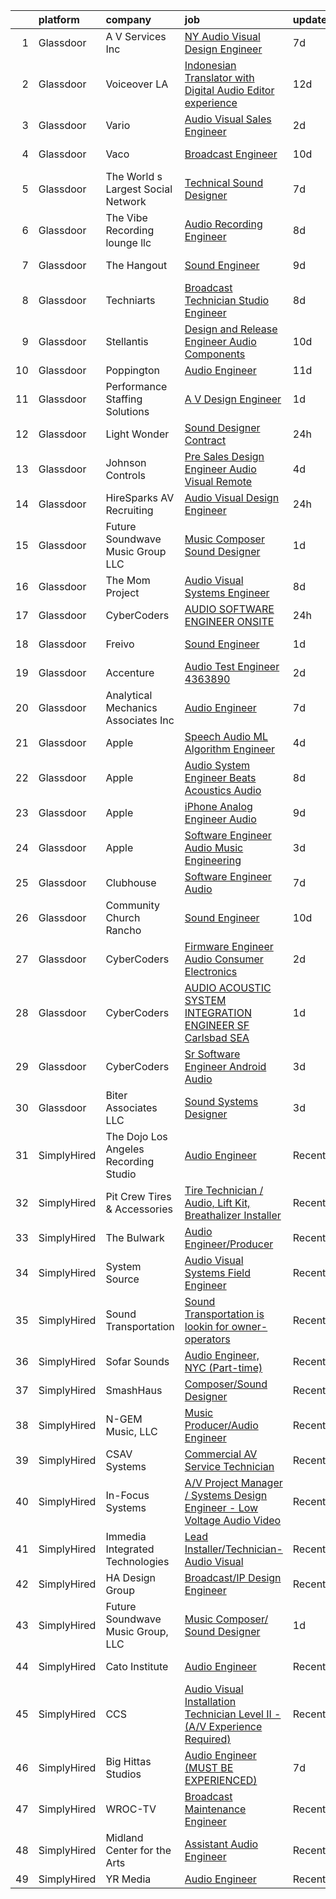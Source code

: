 

|    | platform    | company                               | job                                                                                                                                                                                                                                                                                                                                                                                                                                                                                                                                                                                                                                                                                                                                                                                                                                                                                                                                                                                                                                                                                                                                                                                                                                                                                                                                                                                                                       | update_time   | location                   |
|---:|:------------|:--------------------------------------|:--------------------------------------------------------------------------------------------------------------------------------------------------------------------------------------------------------------------------------------------------------------------------------------------------------------------------------------------------------------------------------------------------------------------------------------------------------------------------------------------------------------------------------------------------------------------------------------------------------------------------------------------------------------------------------------------------------------------------------------------------------------------------------------------------------------------------------------------------------------------------------------------------------------------------------------------------------------------------------------------------------------------------------------------------------------------------------------------------------------------------------------------------------------------------------------------------------------------------------------------------------------------------------------------------------------------------------------------------------------------------------------------------------------------------|:--------------|:---------------------------|
|  1 | Glassdoor   | A V Services Inc                      | [ NY  Audio Visual Design Engineer](https://www.glassdoor.com/partner/jobListing.htm?pos=101&ao=1110586&s=58&guid=0000018199a026d6b336bbf86dcc7630&src=GD_JOB_AD&t=SR&vt=w&ea=1&cs=1_24a46404&cb=1656139819094&jobListingId=1007947559108&cpc=084DC1FB85E2EACF&jrtk=3-0-1g6cq09no2inr001-1g6cq09o6ihm8800-66a8b7b770e9257f--6NYlbfkN0D_KRozbKJx95I3LRYgbj09bqBDFeyQG4s8tCOB31p2DLOHeGD_9cx5Wr4SHah_ZRQfeSyEbOQAUirE1_kiyaD8q5BjoHKY8YByjhRfdx7l_pMGwymlFBbA020yV0DrMBWXCrVpgnXmB1-pu1tabBOSnvrFkrpOOdAZ-lvXy7Olslc220kGdDcErfu2DMayq5q7cSOFlHchbMRXePMaECrN6J9L6anmRdgKMHNxHEuXn5ohgfoMogMJPpl00N5IgkgyDSgV_jI6CWqflY0rmZe217uv5hj-SOXFsR4Ulq907yoyjwpYvMnrdGk5r8w4BEo7A-cjPnqnrCZeGWEWgcYBrSnBMJvBpxEPE5xvvlC1gniaDpjh_yJksdpXF8vGlLn3oazTSOL8GNoINVxSqKMhGsyaS1X_wMXP1fmA3ENxSYM6-LlSb8rUj5F33oJ_RJKT4JP0WXNq5EZF7JBdkOQ5Az4Qa6xGBvpf8r8X9Q-V0P9zjXUGC2ARfpjDIWQmjFzfgpSlPixul6wfhuUl1-FK)                                                                                                                                                                                                                                                                                                                                                                                                                                                                                                                              | 7d            | New York, NY               |
|  2 | Glassdoor   | Voiceover LA                          | [Indonesian Translator with Digital Audio Editor experience](https://www.glassdoor.com/partner/jobListing.htm?pos=108&ao=1110586&s=58&guid=0000018199a026d6b336bbf86dcc7630&src=GD_JOB_AD&t=SR&vt=w&ea=1&cs=1_a0ee8ee8&cb=1656139819095&jobListingId=1007933939678&cpc=F4185FC643A1AEFB&jrtk=3-0-1g6cq09no2inr001-1g6cq09o6ihm8800-20cc62e87853fccb--6NYlbfkN0DsBOlmEAMqZtav1V1WKZO3RUElpafjggtWvxyDQ3xFSn211QrqvEi0HYVBzHVhvXdFrSTo_ZnHpc8o4Iev3IB1ISrMYMn_i8ABm-ptJBuJ6Sk6yfXDYl8JjURXm8TDG6wsEF5J2tiMWTPNqqX_dAlklQt8kAKRv-TFSz5gdofbCVTu0r-Ps8SJfc5dI5YBXccX2fKpnJ7fhsoL-5FDbpVQLnsCvta_OUDLPOSjBG_4UY3Hq4LLJvgEb_U3v-l1DGHVyNNsV6ELWJk0HZpOfZLft6137NgOPJE0CQOzeCcI872sEjsQ55wNb7x2MdsrujKIyzyDmhSTUde1P1Ai4O6BrwhXZsuAqMw8pUPtpVVRvuPs8Z31EXwZc9OARPavxf7x3kNJQYhGHNeXrP4YU41z64ygCnfeplJHf6hmUCHKo_cgOX7efDD4A_vqBtaNlforrDHXAHO-axRRr9qnXIJrQjlyjhvQHzaDYmBQqheyhcntJ1xGnwTmJMNOJTxCXeB5I778mAc4pS-nuYH1chp951j2L0Ok8OZ5hHcaaNRR3w%3D%3D)                                                                                                                                                                                                                                                                                                                                                                                                                                                                         | 12d           | Remote                     |
|  3 | Glassdoor   | Vario                                 | [Audio Visual Sales Engineer](https://www.glassdoor.com/partner/jobListing.htm?pos=103&ao=1110586&s=58&guid=0000018199a026d6b336bbf86dcc7630&src=GD_JOB_AD&t=SR&vt=w&ea=1&cs=1_ed336db6&cb=1656139819094&jobListingId=1007957200554&cpc=23F39E5DB52D8DE4&jrtk=3-0-1g6cq09no2inr001-1g6cq09o6ihm8800-1cd875a76430fbde--6NYlbfkN0A4hgeKHdLyHgzaskNEvl2xXMVaueUT71iJOYpLYISQUMokOAxkb6e4txPs6f_S0ebvVT7mjiRIXvY5BrDZHvuKSsr0IpYfoC1TsAC_ZQuScOAhnEr9Rz-GRhmj27X-NIXUH769hQWDtwZmq8aVdcyqDKSjiBY_YyXgHRRdAo-w6Uv0R33OrIb4W-BpGXjT4kuSxcoDGSpI3lozwpsMBou-fHIahV_mGjDjRA7kQvcAUt2mUrv1kmjpoGpGNeT4ogzwpdh69sRF7FRgoxh2OndI1Su--ShR8Y2os3aS_MoxoNU6kJu1TESl3KH1fI4FHusaWJKzdsBLCFJQYbQetA4MyoE0Ne0VpcAYq78Cu8ixAQC58smSCD_B2Qpg5JMDNUse9B0QtJR-DQUNi80KygAWes8pq2LDMXPanVscP06Jz5jDUhKnqpBYBY-taj60GTEYm34LiMCXfq_P5DPi79MHrrHTeLjFZ5eZOJdJEHMB8Ff8qS6550VZUCIivwkOLiJLIRQJPNIdsQ%3D%3D)                                                                                                                                                                                                                                                                                                                                                                                                                                                                                                                                        | 2d            | Remote                     |
|  4 | Glassdoor   | Vaco                                  | [Broadcast Engineer](https://www.glassdoor.com/partner/jobListing.htm?pos=125&ao=1110586&s=58&guid=0000018199a026d6b336bbf86dcc7630&src=GD_JOB_AD&t=SR&vt=w&ea=1&cs=1_f5fe08e1&cb=1656139819098&jobListingId=1007939300446&cpc=8795CF9063CD573D&jrtk=3-0-1g6cq09no2inr001-1g6cq09o6ihm8800-eb538a3d270626bc--6NYlbfkN0D_sybMACCpf9B-677oK5j6rPldVB6BlrVvFjO_o-GJZbzuF-qh4PxErFUqfUsv_6uTiBlvgGVEKzW1KVzyHdGQ_0Uj50r20Nimi_mu1c7mXef5IKtS2wJdXIFbP1PJ4T4VsdvN8w27tmRxYvpmT82ltx_hl9WbedNt3CclADd9xnYc9FCJ3wzBNBJ4V4LMkunbwFQuC3xaIs9yVz9Fcur2Hgc260Q5ybafPUtrI9PMOBD2H20t9DVxvngfn2bWfd3BBUUWUASJWnzxtWOQrgWHC7Qv47aXkj54XUge5ZyfpONPMkmh9XWX3JDlgkJHPBD31BCwzMtOi_h1y-cVnI7phQ3IDWzwnUr6H7vp_QdjHnNsrtnGLxwJ1C4P1p3Ysk8JjV26SR8gUmtC1y-umZp8SXbMmgsu3DuBOLakTIHkpMc-rLCamore5dLgP8xouWD4BkDtqaGD5e6xtufg58ZJpmGMsTWkpnLY15b2_k8Gh3_lenQzmxgc-h9QPvZh6y6kBO5clYp0X1vJ_DIsfpTo2t10fPxnaN8XHMFFtggDUA%3D%3D)                                                                                                                                                                                                                                                                                                                                                                                                                                                                                                                 | 10d           | Charlotte, NC              |
|  5 | Glassdoor   | The World s Largest Social Network    | [Technical Sound Designer](https://www.glassdoor.com/partner/jobListing.htm?pos=124&ao=1110586&s=58&guid=0000018199a026d6b336bbf86dcc7630&src=GD_JOB_AD&t=SR&vt=w&cs=1_4599c81a&cb=1656139819098&jobListingId=1007947529086&cpc=C4A69CCDBB3B9599&jrtk=3-0-1g6cq09no2inr001-1g6cq09o6ihm8800-0744d230c875cf78--6NYlbfkN0DSgjPPcnEdvoK3uuxfISLALE6pB1FR7YSHOr_tSg5_QGIhoz_2VqUepdcKLBLI_zSML46FpfmYSxTGgOzmUahEoODxPVUo0o8oN6EbXFUnNevE6Ugycwzlx08XJAEINrIwjIcQFWWLNtfPqYEjgCiMaS-58kIVn7T5-5KBI80HdTSx0k3qsIe6ACkGr0Xu0BU4-VGpxt5boWWe1_13_YKsj7UzuanRvkORIlmCeJeoLCWxOxYo_1sX4jWeIpYpKcBzQHZuF9xZ5cEx5kQTJVoLYBVyTyzfzTfzCjyMzjaQI0nIOeAmTQaTUp-2HGJIMQ5kMKc3fEdBZ6vWlbNhgiaB79auym-e1he0GIzYfut8ccFZWvKHojQOkoPd4ktfuaLO1TrzXL3sdM5L1a5ZZSVx7Q_SwtxJEbPN8vHJiEGaryLR1K-w-_Ym5inF9DlGk7UzY05BnhnFewTJndYaVD-qdF_3mbGXcJL6r-CdaWT4K4YWIke03q_bBU6heXwde6Q6QMo_gofP8fwjFrQNaa0lsfu14oeeBkNovF-LjzJspNfeWPeR9VcOv4HbVIavC9Gtv7AuFHkNwQ%3D%3D)                                                                                                                                                                                                                                                                                                                                                                                                                                                                                | 7d            | Los Angeles, CA            |
|  6 | Glassdoor   | The Vibe Recording lounge llc         | [Audio Recording Engineer](https://www.glassdoor.com/partner/jobListing.htm?pos=110&ao=1110586&s=58&guid=0000018199a026d6b336bbf86dcc7630&src=GD_JOB_AD&t=SR&vt=w&ea=1&cs=1_5cb35fae&cb=1656139819096&jobListingId=1007945104382&cpc=8795CF9063CD573D&jrtk=3-0-1g6cq09no2inr001-1g6cq09o6ihm8800-99b4986970c03688--6NYlbfkN0AVAxVjDINJEJrJHlpLjhsHnDl_GXopwSpFUamPNX3U_SUEqP2y_jbmpbt1JbWKTlvqLmQfKpFl98zRHr8ymYmYonFen-YayHZuQ_DfCErOfcEFEPAZ6qd5w0H3_J39Dxva259yOYDQdtV8ZEL2mZXtXF65qAaGmWN2criS2xPFyMOzIPhBh6ekD6OWQcpqSMX05hQ18D7l6t7IYF9CRhAoFWW4JUuC897sODTD4gZ5OTGG61Tu7yWoG6Tdj4rMpQKYKEIlJ4PvQkTxtHxfq7VsIWY2K4XpG6TDNpkPfvHyg3GfYyfYAnJKJOBE980XHuMtLN9jabs7KptBIWUCuZuM2WmbEDZbKk1kfqtAIWycGiJbwjszSpYLsShk_ql6M2o4If6xyu-6uWSLzxho7vA3OFdrlCdbTe2_W00Z8rkA1GX5TsEVhW56W-y_MNat9d1WtYcZnYFXS50XJMIw-sad9uTrtwEbunn5-dQcPtncIigoisF3XInJJPj8YHowO0I%3D)                                                                                                                                                                                                                                                                                                                                                                                                                                                                                                                                                         | 8d            | New York, NY               |
|  7 | Glassdoor   | The Hangout                           | [Sound Engineer](https://www.glassdoor.com/partner/jobListing.htm?pos=104&ao=1110586&s=58&guid=0000018199a026d6b336bbf86dcc7630&src=GD_JOB_AD&t=SR&vt=w&cs=1_6b697562&cb=1656139819094&jobListingId=1007941797349&cpc=55FC80EBF760BBE8&jrtk=3-0-1g6cq09no2inr001-1g6cq09o6ihm8800-675acca29632c3d6--6NYlbfkN0Dklcs_avH4_PXeaTYY4cD2CxUXrHXnDcRAFPxkhkludPybpabqCb4pOKZvm-Yy40brWKAkZHC4kOFh5HjM1Iv-jKH59TjzzuSUIQ-sYYeZX4RoES0tCMd7ioO9AgG1d6v6VqV5lX4n-gRcMqGEXgCd34vgOgeDymq6rVNKl9UGpAns5_pPRoxTju9kDX5UtUTPf4AUO5YCSdA1A2CIWd_LToMx6SlsjyKZgMcVcIGslXi8aRAeWYdIQj-c7wOz8bjXQQWSXUvJPfKrxuXoK87RFfJljqy2C8SeaRuTast0pcZfHXEuQoBXE5mVLIkGO6emNRQdkN5WD0yjgB_Ws97eWO1qWP82HHf2xez_DGKhvj-TAkS1tsVbbecM1n_yXc2misaQV5JdSMTTHnEItO84keaj0QJ5AGbFlZeUKFT3xtn28eccRkVdIPd4ZNdo5YzHHhbyZZ1w770KwNG7C4Y6gxK35Aqg7ZkKDrnevEy8Cu7O4_K9SlJ01MP1gtTnc0EN5T3Q-OYYMHyOKcX5aMEFp0xc2wgGG6PyrKWYvyjas2osoDWZqfvD8kuECmpC3ehIYJYdswYMcpQio3EY9zgR-g3YzKehUxHnEpIfFcqbaJoHrc-fFAx4kBWY-3x04EIEyi-bCRN12ycD5ev11P7dbBX4yfFBmEVayKY6FjL9_0pHDr6xmwXcuY6ZYPNCc8YI6EZCz6VaNrkmiJiT4abA8ja0Bl-tSMag_AcUhEmiu8hmgNPCfXPBfT5yeH-JejY%3D)                                                                                                                                                                                                                                                                                                        | 9d            | Myrtle Beach, SC           |
|  8 | Glassdoor   | Techniarts                            | [Broadcast Technician Studio Engineer](https://www.glassdoor.com/partner/jobListing.htm?pos=109&ao=1110586&s=58&guid=0000018199a026d6b336bbf86dcc7630&src=GD_JOB_AD&t=SR&vt=w&ea=1&cs=1_631784a1&cb=1656139819096&jobListingId=1007945091629&cpc=8A48E7D5890B96AC&jrtk=3-0-1g6cq09no2inr001-1g6cq09o6ihm8800-48865a1df21cb65d--6NYlbfkN0Bzkuy17zoNwKMVjyusHhR7JNYo3SmelKzW8jp1Pa4Tky9YdqQTYDruNfeOrwH6XEhIZ6tc9aPE1z63ikNK_NZ95bXE6ZnDfRLsfXVV94WzM5nJxQ_2zRXI3kwbRp8ZWoLLJjWaLz-zNdtJP6_OxKrHO5Z-ppr9ytTZB5wt245BoM_EYhcIyCmBXH0SUFb-twaJDsqMn97Ndf3q1CkXFvc-0PxvD1lCmnBjHkn8uId7V4xMqg8UoSx2_ZLAwA_Cqvz2DbMePZEHLwZxShqxrZqQe-7mq5zkoSuSAXy28J-Lc3ndbSpOoSCUYJZfHG0HAWzWm02TUlp2YFccEoBIhg8eLgWNQjXuAAH8A2US1F-YfcMQak1mwj-dGZUQkNZd-9qFKp5-yTxosoCq8a0TBHByjIKBsau6UuJE3oOG5WDg54ODcGnnfA7QAp_z2t7-O3vko3_KFzVvZywNtJQmH97km7X_fqTep3XMyBymLo9FA9UYYnpZTHYN18JFm0mWcL2M4FuoQ5XQhp8doLT9ZyMk)                                                                                                                                                                                                                                                                                                                                                                                                                                                                                                                           | 8d            | Washington, DC             |
|  9 | Glassdoor   | Stellantis                            | [Design and Release Engineer   Audio Components](https://www.glassdoor.com/partner/jobListing.htm?pos=118&ao=1110586&s=58&guid=0000018199a026d6b336bbf86dcc7630&src=GD_JOB_AD&t=SR&vt=w&cs=1_396436b6&cb=1656139819097&jobListingId=1007940054992&cpc=334ABAF5D42DC775&jrtk=3-0-1g6cq09no2inr001-1g6cq09o6ihm8800-7070dd2deebb138f--6NYlbfkN0ACPwgM8vN-agjfeQIp8j7bA6rWcStjIJMvSUoZk9GVGRcZyvcTqF-aEhj8eRL5exNNWk5PYujr-JcdR3_DtzsU-qo5nipsss98uMNjKWkDur3IvS-mdHpmnh455y1Oj215r2WnpgMJdAW9HC48wRdYhbxXxn-bnDmLhNF0SsC3Hf4bxrZ3NR9q9jcknbUwrKWmjkqA94-ylXtCXH5iLd2nhljKiAImzk4kLRT6O7Akxk9bt26ccYCBDzaVdQPO41iWtEH5pNWapYVAKObFONkM2dulrkK9UuhrrMNy_KOWgwBLxlyJJtrfZ6tpSzbePlE7Y1yCsKoAfH1EKXzOJ-404emXNbXkyI8dhh8Orm9_FqX5ss0QHJbdP_H-jepu8H-hrZC7hO1wh4wwa95eIz52v93I7f0mvjxj8lYRtjZRTiQV7uzUbwVxapN4Va7zMsXsDrsdS8awRnnv6U-ezNbvhJo7woTHqY5QNclTGxkmRUkNqr7a5AKVf_Q-2fa2Xvnaszd-DgHaQIfJ_SK1EpUI6JJw7l2igZAMWJEjQq56FYTB6_cPf61C)                                                                                                                                                                                                                                                                                                                                                                                                                                                                                      | 10d           | Auburn Hills, MI           |
| 10 | Glassdoor   | Poppington                            | [Audio Engineer](https://www.glassdoor.com/partner/jobListing.htm?pos=126&ao=1136043&s=58&guid=0000018199a026d6b336bbf86dcc7630&src=GD_JOB_AD&t=SR&vt=w&ea=1&cs=1_c65fd062&cb=1656139819098&jobListingId=1007937402932&jrtk=3-0-1g6cq09no2inr001-1g6cq09o6ihm8800-60c99eb234dce98f-)                                                                                                                                                                                                                                                                                                                                                                                                                                                                                                                                                                                                                                                                                                                                                                                                                                                                                                                                                                                                                                                                                                                                      | 11d           | Cody, WY                   |
| 11 | Glassdoor   | Performance Staffing Solutions        | [A V Design Engineer](https://www.glassdoor.com/partner/jobListing.htm?pos=112&ao=1110586&s=58&guid=0000018199a026d6b336bbf86dcc7630&src=GD_JOB_AD&t=SR&vt=w&ea=1&cs=1_aaea4a8a&cb=1656139819096&jobListingId=1007959401680&cpc=A65DF3A704A48F9B&jrtk=3-0-1g6cq09no2inr001-1g6cq09o6ihm8800-39ede8f107027337--6NYlbfkN0AXoFliKwNxzh56Bt02S5rD74fUBi6QI1EUlbM42wbglNw8vVVxLQivIe2A6KbchX-Up03sFZ__uaskewCT7Yj-hFJJzeuxTq7hU8qD5Tan-fUtjOS1c_8Sq12GEAMZWI6gcodv5HQk4XYkESwoir1dR7YhZnykgd3V9fMzIXlKvK3D96QkNQMauaxTivINUx6PZe6rwzGOL_DKXjIDuWODt0MzkQFk7V_sU8qFpVPfmrZvFFs_kosUJWFVZUnEYPabDYvnCpNrfLRI-KJrtTt5UrHwuehMzoTok39jJqdO7QIpSd3vwXcRd6UoLswa9WHrWB6kruGgdD69LXla7SM8FHXpafN57W_6WJaVVf1hS_UGvLHuaLPr2uLd-P2EwapfrVoiO6NN2GJZ93j7KOQPbzNWGxrZ_gdRbLFhB0wM_8cLKVQThhg1c7Q7PpbiKuaPOWm96xpdyCPqsJGUvUCaFkiHbYzd2kETGGoY08KcY32KjkFhVRohg6Sk0jeHp8A%3D)                                                                                                                                                                                                                                                                                                                                                                                                                                                                                                                                                              | 1d            | Charlotte, NC              |
| 12 | Glassdoor   | Light   Wonder                        | [Sound Designer  Contract ](https://www.glassdoor.com/partner/jobListing.htm?pos=128&ao=1136043&s=58&guid=0000018199a026d6b336bbf86dcc7630&src=GD_JOB_AD&t=SR&vt=w&cs=1_31ae4ce7&cb=1656139819098&jobListingId=1007961853496&jrtk=3-0-1g6cq09no2inr001-1g6cq09o6ihm8800-c2ee6d43b866f529-)                                                                                                                                                                                                                                                                                                                                                                                                                                                                                                                                                                                                                                                                                                                                                                                                                                                                                                                                                                                                                                                                                                                                | 24h           | Las Vegas, NV              |
| 13 | Glassdoor   | Johnson Controls                      | [Pre Sales Design Engineer  Audio Visual Remote](https://www.glassdoor.com/partner/jobListing.htm?pos=107&ao=1110586&s=58&guid=0000018199a026d6b336bbf86dcc7630&src=GD_JOB_AD&t=SR&vt=w&cs=1_49a6b24c&cb=1656139819095&jobListingId=1007952143167&cpc=F0881FB4B112A732&jrtk=3-0-1g6cq09no2inr001-1g6cq09o6ihm8800-b3f02605dbb9b13b--6NYlbfkN0BiJjoAX1y632RJo0LgExWlQmIqESJcD9SmircHFj8EI1Q71FD2QN7UPy-wV1RweULECK8rGZdpcMgMtsPMEj30bZXTgUjCRjd0-d03T3R7Li5zA9aq2KuSMeYIhwDv1QhePEYm5fpdszIRdHK2LGb8Qgic8L2245-4rRbtk_1P8H6moLRz7lU0TgrtrCAbvvFsJLeyfPbylDQc-wmQbZekySWBtzwuabZB8lEuz_TIo6DjpIEoUTwv-mvatgR0jAAhHMpkyRcK3nCXhSpnWcZ6zyh0SLeljlIB_j3ShAX0U_Vr6xWP-8Cb2vjXg141shh8ssGoDiQ4HYL21tjd3HMWuDZNNW_RSHDd39QONIgKXObODOX-1dd1m_H1MJV-nar8o_ryACPJIq7fHfs1XLZ3UZPbJ4_nstyRoRfL-I5X5CwXEKX0Z1B69HYVJZ56eAeSFTn5WDRyybWMu9ylHpgtIWjKp-IU7c12OSiVMbq9gleRsoA3yi9FwL04_NzOpAI%3D)                                                                                                                                                                                                                                                                                                                                                                                                                                                                                                                                        | 4d            | Roswell, GA                |
| 14 | Glassdoor   | HireSparks AV Recruiting              | [Audio Visual Design Engineer](https://www.glassdoor.com/partner/jobListing.htm?pos=114&ao=1110586&s=58&guid=0000018199a026d6b336bbf86dcc7630&src=GD_JOB_AD&t=SR&vt=w&ea=1&cs=1_3dcf968a&cb=1656139819097&jobListingId=1007961980271&cpc=F7A2269C793D5877&jrtk=3-0-1g6cq09no2inr001-1g6cq09o6ihm8800-62c4f27511f789f1--6NYlbfkN0CgISsLKYw0qJRFWluNVVgIYeD3xM8qesrjCvAKwjwwKRSQqxAUlElEhVVO1a0J4UlFhS0Itqm8AhrychSFCpGD8abqZXcVxyxoR0tF4fUqcPe3bBuzaKw2-WnNOUGtMJL1F1O3C4xdwcBlHQe6rL07SmC7CqdC7--AmVaYIzSAD7vFbFXaYOrzVtd1ajNV0aDx2pWzjYf5yb6eUCYSkHSzIhjnV1l0x-3Ncxp3svBIxVshmxmm8UBji62Vh0rV6dc4bwNtDTCSXQRLnY_TAHQ5dW79BxFB7mdM_uUNzYyqS4ZaJjQUZrnueqOaB0MkQJT4s2aBeU1me8SWUix9M2gfxN0vmWE9o3LtEXm5swQKPBioi4uOQSXcTVlzDtolK1pwl_pf8ti9nwlqQ0vf9GC1DDC7i8ijxCxS9P4PkddGbsNAMcBFI2ciIeL79dlSb5gYK9k1RPacof62QZ6m90_gtsTdJmsaJ-GFw2t7pIsYIG7tuAGfeX7FueCqY0xN8FqF740IgJ-wHTJc8EZwcdzo)                                                                                                                                                                                                                                                                                                                                                                                                                                                                                                                                   | 24h           | Lebanon, NJ                |
| 15 | Glassdoor   | Future Soundwave Music Group  LLC     | [Music Composer  Sound Designer](https://www.glassdoor.com/partner/jobListing.htm?pos=106&ao=1110586&s=58&guid=0000018199a026d6b336bbf86dcc7630&src=GD_JOB_AD&t=SR&vt=w&ea=1&cs=1_555b35e1&cb=1656139819095&jobListingId=1007959729483&cpc=B101C867B3EF2D75&jrtk=3-0-1g6cq09no2inr001-1g6cq09o6ihm8800-f90aff0f26e9294b--6NYlbfkN0A_gjUX6jP6HkzWqVCVVB6r3EiIOotUlSi02FEFMoJGFuN0JxtjyM7jtgeKlXtrXX4wZ6-ltmLINCZOGqnVO3_iII6ygX-Rg8yrUMmvFsj83qokGRNdjIW8RfwNcwJ49ihxVryb8c7kFcokU9ZLQOVUPDzzMuJ9F8RlIts_0x38Fw1uKRMdQ7TOm5IhPdmA7qCGeb_eKpthsKD5A_ZkBSO3LcgvXU0Jh37gYX3ZkR3t40Lk-m4A6qrmJMN1Uu9y0vra_FCogLYwvkBJc2YGyi593E89UWQyy4SdrLSCsX9qcEBm0O_6U2FnnzFU_rkp2XtKOSNXYmvqruT9HVjPYwkHwro28aDotDOpzMBkfW1CZ9WWxK6XP33PiBAxi0zi3xLG0laq6NjGqTYy6lq3S87xchdd-giDQ0Zw2AdAF9np_92JPKb7jqa32O1JS7bBv4iF8Cb4iuMDnAzVhfBm02Cvq4blEt_eFGLCI-4nLrQcwo3Jw62iK8oKmtVhsiLcoBY%3D)                                                                                                                                                                                                                                                                                                                                                                                                                                                                                                                                                   | 1d            | Remote                     |
| 16 | Glassdoor   | The Mom Project                       | [Audio Visual Systems Engineer](https://www.glassdoor.com/partner/jobListing.htm?pos=115&ao=1110586&s=58&guid=0000018199a026d6b336bbf86dcc7630&src=GD_JOB_AD&t=SR&vt=w&cs=1_5a33e96c&cb=1656139819096&jobListingId=1007944661856&cpc=C891152315FA1AD8&jrtk=3-0-1g6cq09no2inr001-1g6cq09o6ihm8800-8d297b7f42d8961c--6NYlbfkN0BDp_epf89aHDQhKpPegNJQ_ldQpEFZQsM9OcONMGxWx6pU56EKHF58QjVdAUvn2gUvpzZk9IthuvokYIcOipronJcTOcPrHT0us9tx-90wtcUD59OyDN7-U2L4baohKg5v3Y3LbFPGSAFRjIpdKMBtycb2CJB5ll9Cca1jBsFCTMBTgpybQPkymv-31eskzRDWXbL0uycSK2iibFBNqcbhaD_eru3mCnoPV94HXKE2__hP1Lh53lqv2MPe6U27z4Ch3_RUQ1LS6Eerv7TJ5y9w5JM84uV_3XlmPzkZXvjKRj3837V0BSPrs935keKYwUyK6UkwPS5dt-65XvrZ_1wUBgWX1KC589x-QxrajVLJTispZ4GVbb33tJ98Jr-0e1qmgzp7yfQE4h5jbjlgdjtATTC5eM6D_XHUEK33sebV3MrBnBU3nHZOqfWfrQBcZFmOopdVGGPdNCm4asfzy43V10TSHYFXpCtaCOhegZNgiosMQKysGzKtcXHzEtBqEVpd7ZD6m3fBxeX9EIvbOFiDnsLfYqnhQUu5Drs5w28Gw1gPbrN4TxhVC1gCdpHd9LRHznGqvgXY6Q%3D%3D)                                                                                                                                                                                                                                                                                                                                                                                                                                                                           | 8d            | New York, NY               |
| 17 | Glassdoor   | CyberCoders                           | [AUDIO SOFTWARE ENGINEER   ONSITE](https://www.glassdoor.com/partner/jobListing.htm?pos=120&ao=1110586&s=58&guid=0000018199a026d6b336bbf86dcc7630&src=GD_JOB_AD&t=SR&vt=w&ea=1&cs=1_cb2cdb6d&cb=1656139819097&jobListingId=1007961975224&cpc=6FC5BA77C9A4CD78&jrtk=3-0-1g6cq09no2inr001-1g6cq09o6ihm8800-b6235e2feb0b0fb5--6NYlbfkN0CpFJQzrgRR8WqXWK1qKKEqALWJw739KlKqr2H-MSI4eoBlI4EFrmor2FYZMP3muM0l2pCdR1lEkYQad70RamWRliXAwblxhpTvQzv0PCj3Pv52ZE0UmBc2zYc2lLn8YXoU1n662mAsLNK_eO1mv5bLozNhwunmvf7eKA6gi_po0JZoiACYKyF39iH0hI-6LDJJWTXwEGw_zJwa1X-62a0OWdHNF2tbPDRHuCV_-7xBN2WcDLyS_VuJosbJcd1mFndX3kLyOd3Xcz11pZ_A7dvzH534W0xrk1ugeAFRT3Fb7YunywOq7M9fRI-pioaNlJW87oyW2D_YACflHmWaou5YGVSc2cpxM4DAWfFqwSurk5R4ptu5lZx3jM8zc5Z8LdB5yzb-wYypGzlq2cLenkZxNugrgbDlt6hTlrS6ZpuOnUl4uBjUg9_Z-u5wXaR2GiEcq3ykBWnLWi9fmZ0CfsakoVCMu_bxDbX3odE2_InLgteXu25QnDFbehl5Z-RljlaXEmXi_nQfmFKfSaMBrlUU9oyKEqcnUDqAQ2f3KEB-RF2NsK60NxTyhCmDkEsG7MlG77-Pr_0JKBR9dLe3xQ1Tt-z8-Q-gP2UwyhEnY0tjEAIRK2GRaAo9DK-FRpQHpfnt2gk9CascrwuV6ERcZ0l2jzMi0i9W9yp1dffa72Yle4mC5EjbyazHIC7WLtnsoQHRLvg11IqEEp_o_ZntHnB5lGlHgBIL5yeHEJxEFffm-Dcyke8FcTgzcMtFVlmAlVFHjQVc3YrwR07aK_d8UxVlDbmGHgnUbX49ZLDNtp-2ryINfipuaDjPyJ5MH6a3ih02YpRYsGZScvaQPRxiAG9hj0KD30uqLzv5T9CjINz2v30P9E6yYrzMhpVcFvIRLF6O0RHB2ownVeqUuhgJTbLP5Mez2cr-xUbMYr8sGVNZnEywZyx6XsVq5Xz0laAf_UW2Cb10_Y2FeIJN5iLTTbiBTEKr_FvZZC39JkcD-kMPiEdyAddr8Z7I)                               | 24h           | San Jose, CA               |
| 18 | Glassdoor   | Freivo                                | [Sound Engineer](https://www.glassdoor.com/partner/jobListing.htm?pos=105&ao=1110586&s=58&guid=0000018199a026d6b336bbf86dcc7630&src=GD_JOB_AD&t=SR&vt=w&ea=1&cs=1_7254ecff&cb=1656139819095&jobListingId=1007960256212&cpc=0AE43CF55DD5119E&jrtk=3-0-1g6cq09no2inr001-1g6cq09o6ihm8800-dcb3c1ce40abf58c--6NYlbfkN0DeyJ4CP5CzwT7broxeUwKBt3co1QwKwWitRQqJu2WRZ1ZiWaEtQwSD9V72mLcqkbYFr4PTDTMhd2HkYAy5q3mnyAyciwCD-O5PQIMS9Q5KThzj-50jTgHxSgcxpnoYsUtDyMGkywOoVmaupRLttQZOuWuECVOk-O-T0lmz2F6ZstuAs4GKfhZvCkiZiWQRzDWGkXbpOdZB5YZdN95HiUTBVcYsP77VYPHAzpJEIKkni_nkYEzqQol4xYqj6NnSRmuqaVjWYKrRYBSnA2VdIHCct2UhaWzO56b7EA7vWPwqHH4npCWzX0mtEMvmo3gKx8nXD3BleNNf7tY0MHsUg43ikaBKIQFZW2-IS43YZjJbtAYadd8_mxeH_DGIOykAjX_hw27JN2kiOZQHCj--0MVgMRYwOtGu9T-x2_Qn8nWLH1GAj3LsYoonKjUhfOdSHMr7xMAFNpkSZu8G8sxmv3N9YamEMagfARExbs2tHNM11uMaWHZFOnFjHn6MIZ5ON0M%3D)                                                                                                                                                                                                                                                                                                                                                                                                                                                                                                                                                                   | 1d            | Middleboro, MA             |
| 19 | Glassdoor   | Accenture                             | [Audio Test Engineer   4363890](https://www.glassdoor.com/partner/jobListing.htm?pos=130&ao=1136043&s=58&guid=0000018199a026d6b336bbf86dcc7630&src=GD_JOB_AD&t=SR&vt=w&cs=1_b7a86272&cb=1656139819098&jobListingId=1007956536328&jrtk=3-0-1g6cq09no2inr001-1g6cq09o6ihm8800-ee7f8c3832026828-)                                                                                                                                                                                                                                                                                                                                                                                                                                                                                                                                                                                                                                                                                                                                                                                                                                                                                                                                                                                                                                                                                                                            | 2d            | Seattle, WA                |
| 20 | Glassdoor   | Analytical Mechanics Associates  Inc  | [Audio Engineer](https://www.glassdoor.com/partner/jobListing.htm?pos=127&ao=1136043&s=58&guid=0000018199a026d6b336bbf86dcc7630&src=GD_JOB_AD&t=SR&vt=w&cs=1_4d47d191&cb=1656139819103&jobListingId=1007947686117&jrtk=3-0-1g6cq09no2inr001-1g6cq09o6ihm8800-24dfb34484a594a0-)                                                                                                                                                                                                                                                                                                                                                                                                                                                                                                                                                                                                                                                                                                                                                                                                                                                                                                                                                                                                                                                                                                                                           | 7d            | Houston, TX                |
| 21 | Glassdoor   | Apple                                 | [Speech   Audio ML Algorithm Engineer](https://www.glassdoor.com/partner/jobListing.htm?pos=116&ao=1110586&s=58&guid=0000018199a026d6b336bbf86dcc7630&src=GD_JOB_AD&t=SR&vt=w&cs=1_b29251ee&cb=1656139819096&jobListingId=1007950938166&cpc=654405A9B1E0A9F5&jrtk=3-0-1g6cq09no2inr001-1g6cq09o6ihm8800-416ccb7ae30ec39f--6NYlbfkN0BvKrLyj5gPmtZO9T8euul8TCxuuKNOtzRJOomxnwSEodTz2Bc-sPZl29JElYHfcoRPDDLo3sHPP-K5dRcGO8rPNXUXsYzvYP5JWz9kLN0ZRg_oEN8n03VhstGnW0EBfOtfUhNkkbNxA4Urlv0cCP8cm4OieVMbhhmb8-ohIollJkGKxzwEiCk0IyWSsX-bkSPflwBF5wGryr1bsUL3Lzky1Bnnh0dEFnzTwio0DwFyeMmQyxSi2wg8IRfAwTspH-lLypmQV2IlicL81v4cDY3cIxT9MZnqNqS2BRTZLCkS7BkTwvs5zbYUGHGplNBT5emXy5AFMEPdtEUGHuG7ghQRP_r7o0BDeyulS87mTSgghlhfWnfH85YhPIVJUgb8OecJo9XeX3G5qbugQWUptSLo8mhnflIIA2hCznT-esgGOhiRVAsyza71gLTctzPl07Y484imf9uHCvXGnCjzoo2cnV3FEAX_hEqrGpRVnJCHw4S1YMq52HStw9a9_yN18jDtC5Vt8uZ7tMNEWT2Y8nDlEnlqylRvRe_EF9e9gVCWzJRQ_j5rkESi_ahpoNzX0U1Cf0Wk3JCKu7ZMLyPBUXZ8xHOupCqb4NY3yH0zIBQPjZJeKtGgAi7gIKJZqtVCGWPWYTGIN68VuA7IDmgMgbNP-r1PVV6md7Z82bp0o0rI7oOXfrPS_CKn15fimoURzF-lqDfVDSsobChjB0N2-IskI8gHzAYgLuNfzp2ztJRb1p6L_KrAgqXKgN9cI5aL_xXvZepUL03ic4pNmzEDZqK6oJ5UYnI_suTeHvNp5q8vKlGJwxqsnSkVft3yJxSgiRQmWSKDcaSwppbkDgetP26m_7RJm7ofkeUaaAqde82Od0oMw6D4-fhLQCbVq_87gFVjr8DDknBjAIUc3RTsMy4i-PAHJMUHUYHHyaS8kGnOKIEgME-fWlvDsZiKVVF4Ig39nZSipXWh5A%3D%3D)                                                                    | 4d            | Culver City, CA            |
| 22 | Glassdoor   | Apple                                 | [Audio System Engineer   Beats Acoustics   Audio](https://www.glassdoor.com/partner/jobListing.htm?pos=111&ao=1110586&s=58&guid=0000018199a026d6b336bbf86dcc7630&src=GD_JOB_AD&t=SR&vt=w&cs=1_4830bac7&cb=1656139819096&jobListingId=1007946395921&cpc=8795CF9063CD573D&jrtk=3-0-1g6cq09no2inr001-1g6cq09o6ihm8800-21e9ee3c22229fe1--6NYlbfkN0BvKrLyj5gPmtZO9T8euul8TCxuuKNOtzRJOomxnwSEodTz2Bc-sPZl5OJ9R4TJsNec-GsM5itPkYUMiZ97SD77MqXyI8TTSJXPoB8wYYM4-otOhExxyVxSfwsfphh3AJq9oe8XmOMABO7CX38-IGS9xk4ZIL5Qtw7nwOgEuLFhPSsGQ7zoOae1QyOhU6Os1N11h5vI1x2phOfFMTAMSDFy_KUUNxdi-bIq0pxyfNoy7FGs_idTiL7Zw1-zkcHlJ-LOSJapx9LqOYbQ70lD1bCy1lBaF9RZdNn8DVxb7ligH-Rj2jPEQMV8RlwL69K3ivu7ORl69XvPnbUmul9aZ5B_w6ChdTrskJiAL3EPdu-qzKhU_1ZiIJcJnfL-4qrQ7vyJaJYXF6oNnXQKE6vGpqri18QJR-_ikBsrxUb2kSjIZP-aRrys_A3K1X3EwrQU82fA8Zz8gqjjJmt8Lz1oJ_CtTISLbiaO2BQ50AUkvL0Pust_N4XoM1yiZF9Iuaane52Tvh_wkB16IowXHnWsOmaARdzOamqpGTBx6dKTZtmN91FMXnSqp9uH7Sl2eqdo3CEEvaFxqCqgUoyWTn1PYEuhBuC9GdArwDup-1ZMyDupwK-TCldWCdvTNlyWi_xn0SbnMk5lPT4wTWMZYRPxwJmn6xpVk_k090YgVRopm4GKAO1EmBNh7QKyglaQd6rmAM4ZwtoKj1w-VXV_wGMEsTBL9pQX51xf6qpg7KiJMenOPKW26VftKkx4By4T9TzX8IHNKvupuLdQCm0GCa_1yekHn2FYbYTMPSGGYKo2o8JXW9554WvCaDZHgSFlq-ZTrieb8NI8OhvMtiF7hC2I21Fc7T3HqlHSO4vHnUvnL3OlGuhKhXQQJlS09A8iH_S0rWrbCX_3IJMqR41MpL1yao22qMmbCiybM_ujuGqATryRACf6Dxcx7b901GcOJSjYAUu2uhhdxo4jDpbeucL9WOyqkR8hA0HcQQHVUZIhBou-zGFFGzkWXAH7)                     | 8d            | Culver City, CA            |
| 23 | Glassdoor   | Apple                                 | [iPhone Analog Engineer   Audio](https://www.glassdoor.com/partner/jobListing.htm?pos=113&ao=1110586&s=58&guid=0000018199a026d6b336bbf86dcc7630&src=GD_JOB_AD&t=SR&vt=w&cs=1_51f13ebd&cb=1656139819096&jobListingId=1007943800774&cpc=47CFDC01B3F81FAC&jrtk=3-0-1g6cq09no2inr001-1g6cq09o6ihm8800-43a1c2b1bd0e08d3--6NYlbfkN0BvKrLyj5gPmtZO9T8euul8TCxuuKNOtzRJOomxnwSEodTz2Bc-sPZlSXfvz6ygy0sNIMmBGq0Ge07DR5xCqZ-Np5K7OG-bfvlMCx9d2-yuvJubH-gnRqp3VFuq5FtDSM-zYmdyBB5SrTnu-MPr4BXWaBrdOr9seQ8UibLTvghnwYoXpPyIxLLvGS28ogs2TnZHC715GLCRH7Lam6qimGTF4rIXHVh9W8N5OZ1xJNTMKP5kO_Z_KB-srBh-XwlOOWRGzEksHGEIsSuLSWfU8Wl2TlGgiEF3NkFqulREihHgBTnW2IyfA5vy0pwMk-884vM-oAqwtW0o7HFq8O2VeXRV6V_F82emOOVF06vOWzQBd-c_tuuC4CuZtXzuMmmyqwHA9EswlS5RYSAirJ4d7SoWamvfHzahhwF51XQKFu47cBSl-4Vsao4e3zpfpumNneQWB7gWNiqw_RBjiADeCAYfu3wlWedfsqBy4EiOYjP5A3sPy-oR6ieIXMh7p62qdS7hgrzy2zZjNSLlDpD7Kis52xJszpvQ2PRHzIajudzOrAen2AOXnJPD42vaflCjBBb6bQ47N-c0NJVKaKs0AuljaLe-Km8osYdpm-IY1XlrvaiYlu60OuYd-VF2jgNP9dijzurOIp6FrM3CFg9XLhnZZzAeSbjhvx3qeK4r6aPdPfyRIqgUcEaaOaLtiJz0fFmMFy2UgqN4GlkHePeEy13IGohviT3_nShGYpLAF_NDwBcTVKHG2oPXkGYc0LFmmW6oiWjLGDCMJPyuuOb-pmv1fms1i-wPEhBVquqw-drxRsgAqLMoucVAoMehPpooCOp947Fi18VWvpasczqftbVXozrdhPxfSV6Of5T80llp7r3vGmzN0zozaoma0n4rgbsw5bqqzQQVoHSCtMiiQrs9r62AmilqdstK_-8zKcdFHLuZ8T0TDXyFFBf_BGyjsEVmXtJWtiBlPtOMTOArG6VA)                                                                      | 9d            | Austin, TX                 |
| 24 | Glassdoor   | Apple                                 | [Software Engineer   Audio Music Engineering](https://www.glassdoor.com/partner/jobListing.htm?pos=117&ao=1110586&s=58&guid=0000018199a026d6b336bbf86dcc7630&src=GD_JOB_AD&t=SR&vt=w&cs=1_e6280cb2&cb=1656139819097&jobListingId=1007953436681&cpc=AC285F3A3ECA6BB0&jrtk=3-0-1g6cq09no2inr001-1g6cq09o6ihm8800-0f05742063eedeae--6NYlbfkN0BvKrLyj5gPmtZO9T8euul8TCxuuKNOtzRJOomxnwSEodTz2Bc-sPZl29JElYHfcoQTiZSeJqPqmVi6yPXnZ7RPIiHp7Ll7-5zhYqBOAyK9-D1QoK1PnLaKo5UwoRN33pvynulK16fbQXfLc58l3WIiymQZ9aFdke1u2W1wCLOwT1QFKix2VtftowvJ_yMTxV_g-xW2Jc1OZQYqzUrl8UJ8BCL3eTrsMu2EmXYc1TdA9sBdcEEfRqWB7fVKnPGJ0iEi6TywnlHcjneOms7NcpvVd7wKEC4ifVIt7-fqWWOzx9iJXP-E8uxldH4PbTB9ku_rekXWQJlC3t1dY8vcBsFEmckfFuIPna-p3q5IuxoKR0iFCrrHtRQ3cqIcDYdl6hBDSCp9YhdZfhxVvhHslUfmkL4JVzOv3zr9oSY6XAC71PVjB0yHHZpEjCikZxYaOilcJOhPQ1lQlbL-yTqjjOR2sKxY-u5-OCQCWYjoi7S5QC_6geEcKE4QAXSD88rd7cwQqCqvN7Os4kYKgbftIy549olm-mcFec8eZJydsk0c_ccH3m0oALjvLfUFYLweG5D4xQXAAGYjUUc_kkSzC_Zvsme_Y0ZvYguEJw9FMCmA0txOeTFJ-UrNPEht-vBlqa20Gh3byfP4iUO7FSwLFotFsU4n7sk54qKOZL0jZuz0NXdHj6YeRRfAL73waZsHK6wGZQ6bvWezMDSkPGONq3Yq2McLdFBEvmIW82B22e9RmSqTMn5uy4NS9-K05JIU97C29-0eJ3rlsxdcS-4M-DcQfgaOgExxJdisOHbh2g7mCGgdlZskeVj5GTJrkzMO2xQIHDuBz5U-YDEqhDMCG2adybkbwDT27qrrEbfAlhR8JZrkC4DlQlQ8oq0PBNgUFWrM-XOmFWBHz-bQE6BrtrzMZlvvWOnxmRZXN9tr1umWX3j8d2gVScAeSnehKQ5epClBNWIA3lUVhigIH6lgO47XM-pE_lD3VRU%3D)                                           | 3d            | Culver City, CA            |
| 25 | Glassdoor   | Clubhouse                             | [Software Engineer  Audio](https://www.glassdoor.com/partner/jobListing.htm?pos=129&ao=1136043&s=58&guid=0000018199a026d6b336bbf86dcc7630&src=GD_JOB_AD&t=SR&vt=w&cs=1_5b39c40a&cb=1656139819098&jobListingId=1007948431970&jrtk=3-0-1g6cq09no2inr001-1g6cq09o6ihm8800-6d5538c8d3713167-)                                                                                                                                                                                                                                                                                                                                                                                                                                                                                                                                                                                                                                                                                                                                                                                                                                                                                                                                                                                                                                                                                                                                 | 7d            | Remote                     |
| 26 | Glassdoor   | Community Church Rancho               | [Sound Engineer](https://www.glassdoor.com/partner/jobListing.htm?pos=102&ao=1110586&s=58&guid=0000018199a026d6b336bbf86dcc7630&src=GD_JOB_AD&t=SR&vt=w&ea=1&cs=1_d3464d1d&cb=1656139819094&jobListingId=1007939846257&cpc=6C973B64A17B0DCE&jrtk=3-0-1g6cq09no2inr001-1g6cq09o6ihm8800-83ae106271ef4dd5--6NYlbfkN0Bi-g4OEguhQEx4pjzkmulzkFDPdVMQm6g82nLRMcVRUAXQonzRVMraqvZFhqHn4iOrwVvH3vjavyQ1H4pVpG0Sx8cg6YAiQ__67yn_QI9nxrG6U4M1HTCKxgTQzFwVXCl5V7NMBT19HpHVbSSivm3y3MWHj9PjpWZhDH39sbDn7fy1Qwhaoag2pbuBs-YWJhdGmj1BwvdBcJKDh5KV0GH6qWSBoN3t8NaUExq7J6mJYx45hX3uddnDaoXDIQ4N-uI1_Ey2vCzVyzzWv0IcawWLlr29_RglW5roK6neYKQ24Lj3GfdDRNrLsjZBvSd4GgOOyHyNhKXOtlkxZMJ0dMfoYAR-bH90RRhXcLE1gmc1cYM_KeU8TfFduCirT9lwyq_JPH4W8hOJC1RyBhscCrmquJOGmUsKy9NTkhX2m7Rs0IH-UNnNEKmjb2SrEIBhM7nG4_-FLVp3TKUFBc50FbHvuEgJMfPTxs81QQcVjsANgj6PkIEBIHf9RTlgOjndwEE%3D)                                                                                                                                                                                                                                                                                                                                                                                                                                                                                                                                                                   | 10d           | Rancho Cucamonga, CA       |
| 27 | Glassdoor   | CyberCoders                           | [Firmware Engineer  Audio   Consumer Electronics ](https://www.glassdoor.com/partner/jobListing.htm?pos=122&ao=1110586&s=58&guid=0000018199a026d6b336bbf86dcc7630&src=GD_JOB_AD&t=SR&vt=w&ea=1&cs=1_d906d74c&cb=1656139819097&jobListingId=1007957268895&cpc=451933188B21919D&jrtk=3-0-1g6cq09no2inr001-1g6cq09o6ihm8800-5b86eb0c63ed0d51--6NYlbfkN0CpFJQzrgRR8WqXWK1qKKEqALWJw739KlKqr2H-MSI4eoBlI4EFrmor2FYZMP3muM1JQSspqDQOLQxQZqK8UIMxtImgdpxbxekS8DaAqWNqJqCQOZFKu_5MstU9E_nVebgs6BGxbOwTHsMyLTe6jhQad_rrOCIVuxldJu2elSKL8j3k8VevCDUg3sU2ivakfuKLpKpmrFJnF2GYceINK8aw8QqcXxGevACNf1lyRWhgWIQZAvTnvguAXwMKt6nDGD-g28r8ijg8Ej_1AVzl9HN7wpY62Vjv7cm4PZ7autI0ymPOgGJHfktocUOfWyKgtU3vIhkgfbXr458a5aIrQim6dUVtkmms04nuoIWNSy6n_dVL66wvG8uYCbRqib8xyfnFeRAO-k4iI4FFWfB-tSdHtayGJsVpysOB_R2aqfGsLOOHvwu5zOV-neUOIZYVhsdbfpacACv3gzAzktmyX3WG1ki4lsbN6Sq3rmJP9g0IlIrzt9oC8E-y6f7BBp0X8I-r78m4vb6M6b5Ye-0cbeE6G-KUHzilCJBf6-5cxnj8QMR89INMhQazOjC9YWXyF5iLidYsLD-iNKTxLsjU_qQPJzcEUs0-Bw6UTYNoKz8SbCaS7g0Mwr9PNVCmJZHuZFB8WF1PiF2Huf6YbfAkFUTdqTa9zE6YgHHKcIv5R2sQc4Z20DvvbvoIV3rerJzJYIIOygDS3YExItTTb2pdLRc85v3vrU5RFYTyyLGF8HVEO6RhScHsGYWXTtdcytgNR317dkRxQKKOi932cFer2wYGCD04iNpcgZD3FnkwxNHW6X9aGkj-iVv1lxFONrWUTRFeethL4NbEt8vf1Ux1yHgK5SiMAMdews9JgQ-GLG0eNHKq6gmwevKBbcgeYcfK1VHggNnDyboNYgmL2RgevHYQMf4SKMMaP6yrKdC5FbrmG0eaK7sPNKdItPTje2TfEZWMj2EEiQU9gd8njdHF69iaAZUQD9tJp2QaZw2i69jJfRy3gkisniwEevBjHkNa2Fs%3D) | 2d            | Irvine, CA                 |
| 28 | Glassdoor   | CyberCoders                           | [AUDIO   ACOUSTIC SYSTEM INTEGRATION ENGINEER  SF Carlsbad  SEA ](https://www.glassdoor.com/partner/jobListing.htm?pos=121&ao=1110586&s=58&guid=0000018199a026d6b336bbf86dcc7630&src=GD_JOB_AD&t=SR&vt=w&ea=1&cs=1_bf26da2f&cb=1656139819097&jobListingId=1007959231261&cpc=FB7E4A1762AE5BEC&jrtk=3-0-1g6cq09no2inr001-1g6cq09o6ihm8800-5755e0051f75f908--6NYlbfkN0CpFJQzrgRR8WqXWK1qKKEqALWJw739KlKqr2H-MSI4eoBlI4EFrmor2FYZMP3muM2m1MpOtS5yr_LU8jhrgFzpR-IriCuh3QDxq2A6pDuyE9UVkFRATo_na6nVTisBw9xxrDPHWL0GsA8CVz1CizMhNBXOrN80NEYNsADboA7OO-fsDjY7rUMCUuUq9Tnv-xMosClvc-rqROpglhHC9Xmeg5Bh36rhyNx0jVURIw8KFgTsFXjgdhJ5MHJmDIWfOiv3et_imqhfijMIoGsqkIcJ2CmK5z_CUvumBijzy75BGTGgNUuDD3UDkDTMCIUpDhXTp18ALJGuMIb1Att0Y8vdYZ0TgCxKLbNUpuEAlhkQzoyx7XMo5nUmfbUGs6aHWojkflIzERU62AVPEr1d2dpc3vPwq3nW6quQmWZlWJllhsgYWrAS4-ZfJ6zU_L7HYj76GF84U6T2Jl5qeyE20jl_c0B2jiJ27jaf9ITxVgfGvTptTeURYyXbXQNsXB7pCUaqDyhWF-zEUm6jepuI6bkZuRBSXFLjDAMNflUeCD8i9-WqNreHu7s7jmkkT8p97RgKFM5AYgC2_xeI6eMXtN1yPSmIvCdtC_hE1SvAsOJGACKy_1Z5jN0FlSuivexwLBkJ7RLMGGUA8iFySjCE-jd942EwI-PIbDG_S-tUfXWo8_xF_-08DSllb6FnX5UzUq4ju8pA73cQoUQ37tIorBtWwAFfTAQPAvLxlEnzUuZO8GYjlcxSiawWfcXTJAikTPzy0DEFmEp4jP9VKEMgEjF72wFZaRQLjO-i2hrdtTi2x6FkrhjgA013yhRs64tMiCNT3IBwnQWTxIczEvDY8RUK-ziWP80m_R_Y-iVRCSEqq5Z7hH0f9-v3QFAjnEVmkPf3gQAp0PUwtAGZdN_1Yvo0xOfnm0aEyh6RCkeym6sChepZmWJ8aXdNU56NjjYdF-RmQG6NZQTiBZcpjgt3cnQA39KCkzl0TUDFiRnfEE0smA%3D%3D)    | 1d            | South San Francisco, CA    |
| 29 | Glassdoor   | CyberCoders                           | [Sr  Software Engineer   Android Audio](https://www.glassdoor.com/partner/jobListing.htm?pos=123&ao=1110586&s=58&guid=0000018199a026d6b336bbf86dcc7630&src=GD_JOB_AD&t=SR&vt=w&ea=1&cs=1_c70a1173&cb=1656139819097&jobListingId=1007954397032&cpc=451933188B21919D&jrtk=3-0-1g6cq09no2inr001-1g6cq09o6ihm8800-ce9a09d69657605b--6NYlbfkN0CpFJQzrgRR8WqXWK1qKKEqALWJw739KlKqr2H-MSI4eoBlI4EFrmor2FYZMP3muM0BJvbuKNK-6tqu8rBoe9BSPIghf18a34o6aCG5VINHYBFlhri1tXoJ5g8hHS5vEtjfRqMjLJuw2_paqnjjjw7FXSOEZCCbKiSDopAx_6HEGHoHpPVk4kTdQU3YN4ssWG58xuV6I8Riojul5kwBo89wZEChouGX-Wq2W2TjjX41dYIwWIRLO4n1FISFjm7dcAiUz7OfyAmfm_HD81bCfItNLwg32V-HZc8RTxFabFw_X5qxhIyMHQGENfGX8KJD6NL8bCaUDYH6gXTorxGIHDTYXKa6z2lllz7R_WpuotMNyS7jGquXOb7Cy4EHporXBNxiOZb3V8ufhFQAc_-GetQujd8yMjrzJAByhGJkZvYt7ejgNgQ52-C5R06HQ7UAe0mMICRl8yZc2lmNCn5dnkTXWluSMpTIJG7pShBMtUvDBfIRQJ0T27Ucu40kVChf4vEWQjfsJnbQ5nvBNerWN7spyo7DX8ZnpR60nGYfWG21XTZKMSjweb9hpk01gJBzRrCfr5TUQYOmBfmYKwYadl5Azx-kCRj5PAXLFMjv6ZTXmEqj_OkVqnwjPSaOaoJ0GKTMwU-LxCf1712lIbPyY8Cd5ReTqWw4LHRVIdgeythhufqc2O2uYNtECp_vC2pACCl53--UvFlu5M-7LmigWSSX1jiG5MJe8Y5RSph8yorZgruu0wxP78Ytz6qoUCrckz1Nenw-on53hzxgObZtwZuwVocHHpQIutp6LdTF9FpDEL-6MGDFaUY-2m5No0WTAE8DstiiLT2fNolZrOr3bPuR_iMXIq8EMadtL32P6q6c8dUw1LZQIw7rjK2oiBzRr-jTJQyM2bEWPWvjctbWye0YitdRijyFQUNhY-6FJwLRCmfepnFnVWRTtRPW7uk__ilUFSBgEiYkro3Q-KgVDbOKobtUDuWKUQ6XMcTWFsYmog%3D%3D)                              | 3d            | Encinitas, CA              |
| 30 | Glassdoor   | Biter   Associates  LLC               | [Sound Systems Designer](https://www.glassdoor.com/partner/jobListing.htm?pos=119&ao=1110586&s=58&guid=0000018199a026d6b336bbf86dcc7630&src=GD_JOB_AD&t=SR&vt=w&ea=1&cs=1_a484eaa8&cb=1656139819097&jobListingId=1007955455603&cpc=65CC663E25211861&jrtk=3-0-1g6cq09no2inr001-1g6cq09o6ihm8800-d31702fc584edebc--6NYlbfkN0Cii1BkCmuTkYhCe1n7tdf96rlEXZyahD0EQGX4UxkzWOhUZ7vCuYiyO9WaPnT0De4NyWeeIW-REDdA3pHtEyItIGJr6NPsgl8nU-hkeFl6J2d-Kt37rarTSCDmicJiJ6zR7eNrGxSgYYR1BQLtAhRrBNco_hGdgh6cmleOnLMs7jyb5vxDDokVGBYAVeLioR1o9On6io3tBKpo-hsQqJa5zyQYj2Gbq9J5tXGSEIRxY0z_AqJpSbFyk2_ycJudRMG-FgCrMuUiWVqK6HinF2htr04U5A20s5GNNr4tSZROazElyatbWiOVv9UP-VJmFDQg56fjtIVNyYqypHSpah6brCO_RX2MXYxsloPfFFW4DNZjH7il6TiEqjMDfpWJejIYFekvf7cMwC9AQNOESzKEbiGZK6XVNcC4fHYaHpm1-dN9mlYvYXfD5uVmSHY6GtglHzuB3VjTJSB0FE8EmzGK44smf3Lfid3s4LYAWzNLvwV6zfLOLE7sqZi1QXVR5i3KNk2u1KQp1A%3D%3D)                                                                                                                                                                                                                                                                                                                                                                                                                                                                                                                                             | 3d            | Addison, TX                |
| 31 | SimplyHired | The Dojo Los Angeles Recording Studio | [Audio Engineer](https://www.simplyhired.com/job/iXh5sP5GVfZbtQJRk_3X9L4FWZySVyQP5ElAUVU7d2atlI1F-QEf1A?q=audio+engineer)                                                                                                                                                                                                                                                                                                                                                                                                                                                                                                                                                                                                                                                                                                                                                                                                                                                                                                                                                                                                                                                                                                                                                                                                                                                                                                 | Recently      | Los Angeles, CA            |
| 32 | SimplyHired | Pit Crew Tires & Accessories          | [Tire Technician / Audio, Lift Kit, Breathalizer Installer](https://www.simplyhired.com/job/no9HzBQdKd4fCOJb40uix27Kzuuz4OFiBRsMxiUfD7Qc2yEaSKLAjQ?q=audio+engineer)                                                                                                                                                                                                                                                                                                                                                                                                                                                                                                                                                                                                                                                                                                                                                                                                                                                                                                                                                                                                                                                                                                                                                                                                                                                      | Recently      | Lincoln, NE                |
| 33 | SimplyHired | The Bulwark                           | [Audio Engineer/Producer](https://www.simplyhired.com/job/n_62sdMl_VyX80lOQG59KPB-afVH60nnAEc0ODDMsv6ZadDCgjjCcg?q=audio+engineer)                                                                                                                                                                                                                                                                                                                                                                                                                                                                                                                                                                                                                                                                                                                                                                                                                                                                                                                                                                                                                                                                                                                                                                                                                                                                                        | Recently      | Remote                     |
| 34 | SimplyHired | System Source                         | [Audio Visual Systems Field Engineer](https://www.simplyhired.com/job/xVBqUv_Jb7WJWKXZWvKMDvPPRs-yjpNF3jAs9pIqje1SIoBa9tk9Yw?q=audio+engineer)                                                                                                                                                                                                                                                                                                                                                                                                                                                                                                                                                                                                                                                                                                                                                                                                                                                                                                                                                                                                                                                                                                                                                                                                                                                                            | Recently      | Hunt Valley, MD            |
| 35 | SimplyHired | Sound Transportation                  | [Sound Transportation is lookin for owner-operators](https://www.simplyhired.com/job/P-jRAjJWN7mDFo2b9zeqMNVkQ-_cR7N9WZW_EqLpu38catY8tKS_8w?q=audio+engineer)                                                                                                                                                                                                                                                                                                                                                                                                                                                                                                                                                                                                                                                                                                                                                                                                                                                                                                                                                                                                                                                                                                                                                                                                                                                             | Recently      | Indiana                    |
| 36 | SimplyHired | Sofar Sounds                          | [Audio Engineer, NYC (Part-time)](https://www.simplyhired.com/job/EiNiW2mMVX0xTAm7yq4zkMpAZba0c5Ol6NqXZTMEb8Vlvxf-RhrULw?q=audio+engineer)                                                                                                                                                                                                                                                                                                                                                                                                                                                                                                                                                                                                                                                                                                                                                                                                                                                                                                                                                                                                                                                                                                                                                                                                                                                                                | Recently      | New York, NY               |
| 37 | SimplyHired | SmashHaus                             | [Composer/Sound Designer](https://www.simplyhired.com/job/5TV44fqNq9OE9PTw8D83ASmeufu-2onYgJ8O5l4Y0t9TzOHHgUVKrQ?q=audio+engineer)                                                                                                                                                                                                                                                                                                                                                                                                                                                                                                                                                                                                                                                                                                                                                                                                                                                                                                                                                                                                                                                                                                                                                                                                                                                                                        | Recently      | Remote                     |
| 38 | SimplyHired | N-GEM Music, LLC                      | [Music Producer/Audio Engineer](https://www.simplyhired.com/job/Ezwa4jEajZ7pguMTILcySEmg7Pz97pN4Z54HItsH2bknDEZXVVTfQw?q=audio+engineer)                                                                                                                                                                                                                                                                                                                                                                                                                                                                                                                                                                                                                                                                                                                                                                                                                                                                                                                                                                                                                                                                                                                                                                                                                                                                                  | Recently      | Remote                     |
| 39 | SimplyHired | CSAV Systems                          | [Commercial AV Service Technician](https://www.simplyhired.com/job/uDcFq3a__3A10BLvwu6qdvZZEB40OE1yVo5xc-yd3xbgd8ZGINyqLw?q=audio+engineer)                                                                                                                                                                                                                                                                                                                                                                                                                                                                                                                                                                                                                                                                                                                                                                                                                                                                                                                                                                                                                                                                                                                                                                                                                                                                               | Recently      | Colts Neck, NJ             |
| 40 | SimplyHired | In-Focus Systems                      | [A/V Project Manager / Systems Design Engineer - Low Voltage Audio Video](https://www.simplyhired.com/job/V24z7mqk7gqUhPMf0WBcNbvrL_rcQJbqnphwHjaO21G9kK8dNQsyHw?q=audio+engineer)                                                                                                                                                                                                                                                                                                                                                                                                                                                                                                                                                                                                                                                                                                                                                                                                                                                                                                                                                                                                                                                                                                                                                                                                                                        | Recently      | Minneapolis-Saint Paul, MN |
| 41 | SimplyHired | Immedia Integrated Technologies       | [Lead Installer/Technician-Audio Visual](https://www.simplyhired.com/job/IL_TH2SXPlz2tOw2DDE_I22xSpEewZlkJne33ZaAXd-CmCI5oTmI_A?q=audio+engineer)                                                                                                                                                                                                                                                                                                                                                                                                                                                                                                                                                                                                                                                                                                                                                                                                                                                                                                                                                                                                                                                                                                                                                                                                                                                                         | Recently      | Scottsdale, AZ             |
| 42 | SimplyHired | HA Design Group                       | [Broadcast/IP Design Engineer](https://www.simplyhired.com/job/zhhgZWf-DO_bs4uyVaD5PndjTMRWo-7-u4ftaNAl0jgW23ZSe0AuwQ?q=audio+engineer)                                                                                                                                                                                                                                                                                                                                                                                                                                                                                                                                                                                                                                                                                                                                                                                                                                                                                                                                                                                                                                                                                                                                                                                                                                                                                   | Recently      | Springfield, VA            |
| 43 | SimplyHired | Future Soundwave Music Group, LLC     | [Music Composer/ Sound Designer](https://www.simplyhired.com/job/E9pZYDMd2yKuOCVmQARU8YZEIJReNh-gy3vuOFEBCGZFZ7N8_FCZXA?q=audio+engineer)                                                                                                                                                                                                                                                                                                                                                                                                                                                                                                                                                                                                                                                                                                                                                                                                                                                                                                                                                                                                                                                                                                                                                                                                                                                                                 | 1d            | Remote                     |
| 44 | SimplyHired | Cato Institute                        | [Audio Engineer](https://www.simplyhired.com/job/ujrTQlplxn7svjLtySLKKteyn_alHz8GsV_997RSVp0kfG0BAi5zbQ?q=audio+engineer)                                                                                                                                                                                                                                                                                                                                                                                                                                                                                                                                                                                                                                                                                                                                                                                                                                                                                                                                                                                                                                                                                                                                                                                                                                                                                                 | Recently      | Washington, DC             |
| 45 | SimplyHired | CCS                                   | [Audio Visual Installation Technician Level II - (A/V Experience Required)](https://www.simplyhired.com/job/hp7wTdG2D4h6XsFVGPOewO-Vyj1B6DzY1fLd6maTOj_abznLscSMiA?q=audio+engineer)                                                                                                                                                                                                                                                                                                                                                                                                                                                                                                                                                                                                                                                                                                                                                                                                                                                                                                                                                                                                                                                                                                                                                                                                                                      | Recently      | Denver, CO                 |
| 46 | SimplyHired | Big Hittas Studios                    | [Audio Engineer (MUST BE EXPERIENCED)](https://www.simplyhired.com/job/oUhhbThdcpKptCQSNS1RLMffR13fb7oqymDTmQzN16xs5Oc00JzG4w?q=audio+engineer)                                                                                                                                                                                                                                                                                                                                                                                                                                                                                                                                                                                                                                                                                                                                                                                                                                                                                                                                                                                                                                                                                                                                                                                                                                                                           | 7d            | Marietta, GA               |
| 47 | SimplyHired | WROC-TV                               | [Broadcast Maintenance Engineer](https://www.simplyhired.com/job/65H1c8chkx4pjemUfnCICe5yHDE5HpsR2S6qbyDTSm6MpV1rbRGeJw?q=audio+engineer)                                                                                                                                                                                                                                                                                                                                                                                                                                                                                                                                                                                                                                                                                                                                                                                                                                                                                                                                                                                                                                                                                                                                                                                                                                                                                 | Recently      | Rochester, NY              |
| 48 | SimplyHired | Midland Center for the Arts           | [Assistant Audio Engineer](https://www.simplyhired.com/job/SwSQtuKH5edYo5ud8nLsa57_hfsvhWa8FwPNZZ6lM6g6DhwjZoyuDw?q=audio+engineer)                                                                                                                                                                                                                                                                                                                                                                                                                                                                                                                                                                                                                                                                                                                                                                                                                                                                                                                                                                                                                                                                                                                                                                                                                                                                                       | Recently      | Midland, MI                |
| 49 | SimplyHired | YR Media                              | [Audio Engineer](https://www.simplyhired.com/job/gKNBymImY7jcq4V_YGxc-U8-l1asEIaPVIC0y_fxusxmSTGrFF7yjA?q=audio+engineer)                                                                                                                                                                                                                                                                                                                                                                                                                                                                                                                                                                                                                                                                                                                                                                                                                                                                                                                                                                                                                                                                                                                                                                                                                                                                                                 | Recently      | Remote                     |